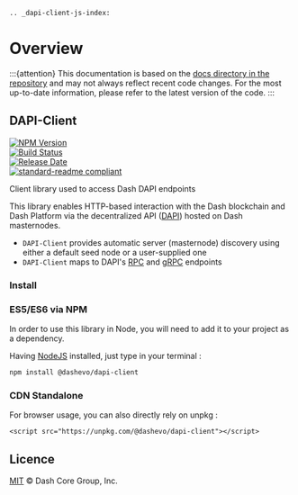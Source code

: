 ```{eval-rst}
.. _dapi-client-js-index:
```

# Overview

:::{attention}
This documentation is based on the [docs directory in the repository](https://github.com/dashpay/platform/tree/master/packages/js-dapi-client/docs) and may not always reflect recent code changes. For the most up-to-date information, please refer to the latest version of the code.
:::

## DAPI-Client

[![NPM Version](https://img.shields.io/npm/v/@dashevo/dapi-client)](https://www.npmjs.com/package/@dashevo/dapi-client)  
[![Build Status](https://github.com/dashevo/js-dapi-client/actions/workflows/test_and_release.yml/badge.svg)](https://github.com/dashevo/js-dapi-client/actions/workflows/test_and_release.yml)  
[![Release Date](https://img.shields.io/github/release-date/dashpay/platform)](https://github.com/dashpay/platform/releases/latest)  
[![standard-readme compliant](https://img.shields.io/badge/readme%20style-standard-brightgreen)](https://github.com/RichardLitt/standard-readme)

Client library used to access Dash DAPI endpoints

This library enables HTTP-based interaction with the Dash blockchain and Dash Platform via the decentralized API ([DAPI](https://github.com/dashpay/platform/tree/master/packages/dapi)) hosted on Dash masternodes.

- `DAPI-Client` provides automatic server (masternode) discovery using either a default seed node or a user-supplied one
- `DAPI-Client` maps to DAPI's [RPC](https://github.com/dashpay/platform/tree/master/packages/dapi/lib/rpcServer/commands) and [gRPC](https://github.com/dashpay/platform/tree/master/packages/dapi/lib/grpcServer/handlers) endpoints

### Install

### ES5/ES6 via NPM

In order to use this library in Node, you will need to add it to your project as a dependency.

Having [NodeJS](https://nodejs.org/) installed, just type in your terminal :

```sh
npm install @dashevo/dapi-client
```

### CDN Standalone

For browser usage, you can also directly rely on unpkg :

```
<script src="https://unpkg.com/@dashevo/dapi-client"></script>
```

## Licence

[MIT](https://github.com/dashevo/dapi-client/blob/master/LICENCE.md) © Dash Core Group, Inc.